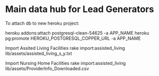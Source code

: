 # Main data hub for Lead Generators


To attach db to new heroku project:

 heroku addons:attach postgresql-clean-54625 -a APP_NAME
 heroku pg:promote HEROKU_POSTGRESQL_COPPER_URL -a APP_NAME


Import Assited Living Facilities
rake import:assisted_living lib/assets/assisted_living_s_y.txt

Import Nursing Home Facilities
rake import:assisted_living lib/assets/ProviderInfo_Downloaded.csv